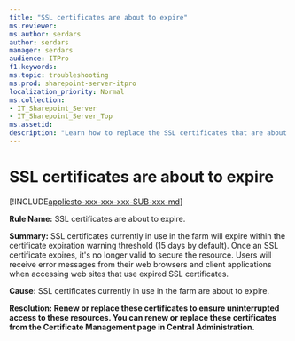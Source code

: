 ```yaml
---
title: "SSL certificates are about to expire"
ms.reviewer: 
ms.author: serdars
author: serdars
manager: serdars
audience: ITPro
f1.keywords:
ms.topic: troubleshooting
ms.prod: sharepoint-server-itpro
localization_priority: Normal
ms.collection:
- IT_Sharepoint_Server
- IT_Sharepoint_Server_Top
ms.assetid:
description: "Learn how to replace the SSL certificates that are about to expire."
---
```


# SSL certificates are about to expire

[!INCLUDE[appliesto-xxx-xxx-xxx-SUB-xxx-md](../includes/appliesto-xxx-xxx-xxx-SUB-xxx-md.md)] 

 **Rule Name:** SSL certificates are about to expire.
  
 **Summary:** SSL certificates currently in use in the farm will expire within the certificate expiration warning threshold (15 days by default). Once an SSL certificate expires, it's no longer valid to secure the resource. Users will receive error messages from their web browsers and client applications when accessing web sites that use expired SSL certificates.
  
 **Cause:** SSL certificates currently in use in the farm are about to expire.
  
 **Resolution: Renew or replace these certificates to ensure uninterrupted access to these resources. You can renew or replace these certificates from the Certificate Management page in Central Administration.**
